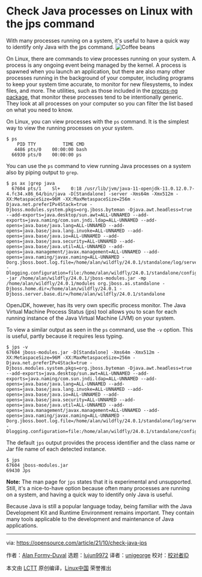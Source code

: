 [#]: subject: "Check Java processes on Linux with the jps command"
[#]: via: "https://opensource.com/article/21/10/check-java-jps"
[#]: author: "Alan Formy-Duval https://opensource.com/users/alanfdoss"
[#]: collector: "lujun9972"
[#]: translator: "unigeorge"
[#]: reviewer: " "
[#]: publisher: " "
[#]: url: " "

Check Java processes on Linux with the jps command
======
With many processes running on a system, it's useful to have a quick way
to identify only Java with the jps command.
![Coffee beans][1]

On Linux, there are commands to view processes running on your system. A process is any ongoing event being managed by the kernel. A process is spawned when you launch an application, but there are also many other processes running in the background of your computer, including programs to keep your system time accurate, to monitor for new filesystems, to index files, and more. The utilities, such as those included in the [procps-ng package][2], that monitor these processes tend to be intentionally generic. They look at all processes on your computer so you can filter the list based on what you need to know.

On Linux, you can view processes with the `ps` command. It is the simplest way to view the running processes on your system.


```
$ ps
    PID TTY          TIME CMD
   4486 pts/0    00:00:00 bash
  66930 pts/0    00:00:00 ps
```

You can use the `ps` command to view running Java processes on a system also by piping output to `grep`.


```
$ ps ax |grep java
  67604 pts/1    Sl+    0:18 /usr/lib/jvm/java-11-openjdk-11.0.12.0.7-4.fc34.x86_64/bin/java -D[Standalone] -server -Xms64m -Xmx512m -XX:MetaspaceSize=96M -XX:MaxMetaspaceSize=256m -Djava.net.preferIPv4Stack=true -Djboss.modules.system.pkgs=org.jboss.byteman -Djava.awt.headless=true --add-exports=java.desktop/sun.awt=ALL-UNNAMED --add-exports=java.naming/com.sun.jndi.ldap=ALL-UNNAMED --add-opens=java.base/java.lang=ALL-UNNAMED --add-opens=java.base/java.lang.invoke=ALL-UNNAMED --add-opens=java.base/java.io=ALL-UNNAMED --add-opens=java.base/java.security=ALL-UNNAMED --add-opens=java.base/java.util=ALL-UNNAMED --add-opens=java.management/javax.management=ALL-UNNAMED --add-opens=java.naming/javax.naming=ALL-UNNAMED -Dorg.jboss.boot.log.file=/home/alan/wildfly/24.0.1/standalone/log/server.log -Dlogging.configuration=file:/home/alan/wildfly/24.0.1/standalone/configuration/logging.properties -jar /home/alan/wildfly/24.0.1/jboss-modules.jar -mp /home/alan/wildfly/24.0.1/modules org.jboss.as.standalone -Djboss.home.dir=/home/alan/wildfly/24.0.1 -Djboss.server.base.dir=/home/alan/wildfly/24.0.1/standalone
```

OpenJDK, however, has its very own specific process monitor. The Java Virtual Machine Process Status (jps) tool allows you to scan for each running instance of the Java Virtual Machine (JVM) on your system.

To view a similar output as seen in the `ps` command, use the `-v` option. This is useful, partly because it requires less typing.


```
$ jps -v
67604 jboss-modules.jar -D[Standalone] -Xms64m -Xmx512m -XX:MetaspaceSize=96M -XX:MaxMetaspaceSize=256m -Djava.net.preferIPv4Stack=true -Djboss.modules.system.pkgs=org.jboss.byteman -Djava.awt.headless=true --add-exports=java.desktop/sun.awt=ALL-UNNAMED --add-exports=java.naming/com.sun.jndi.ldap=ALL-UNNAMED --add-opens=java.base/java.lang=ALL-UNNAMED --add-opens=java.base/java.lang.invoke=ALL-UNNAMED --add-opens=java.base/java.io=ALL-UNNAMED --add-opens=java.base/java.security=ALL-UNNAMED --add-opens=java.base/java.util=ALL-UNNAMED --add-opens=java.management/javax.management=ALL-UNNAMED --add-opens=java.naming/javax.naming=ALL-UNNAMED -Dorg.jboss.boot.log.file=/home/alan/wildfly/24.0.1/standalone/log/server.log -Dlogging.configuration=file:/home/alan/wildfly/24.0.1/standalone/configuration/logging.properties
```

The default `jps` output provides the process identifier and the class name or Jar file name of each detected instance.


```
$ jps
67604 jboss-modules.jar
69430 Jps
```

**Note:** The man page for `jps` states that it is experimental and unsupported. Still, it's a nice-to-have option because often many processes are running on a system, and having a quick way to identify only Java is useful.

Because Java is still a popular language today, being familiar with the Java Development Kit and Runtime Environment remains important. They contain many tools applicable to the development and maintenance of Java applications.

--------------------------------------------------------------------------------

via: https://opensource.com/article/21/10/check-java-jps

作者：[Alan Formy-Duval][a]
选题：[lujun9972][b]
译者：[unigeorge](https://github.com/unigeorge)
校对：[校对者ID](https://github.com/校对者ID)

本文由 [LCTT](https://github.com/LCTT/TranslateProject) 原创编译，[Linux中国](https://linux.cn/) 荣誉推出

[a]: https://opensource.com/users/alanfdoss
[b]: https://github.com/lujun9972
[1]: https://opensource.com/sites/default/files/styles/image-full-size/public/lead-images/java-coffee-beans.jpg?itok=3hkjX5We (Coffee beans)
[2]: https://opensource.com/article/21/8/linux-procps-ng

